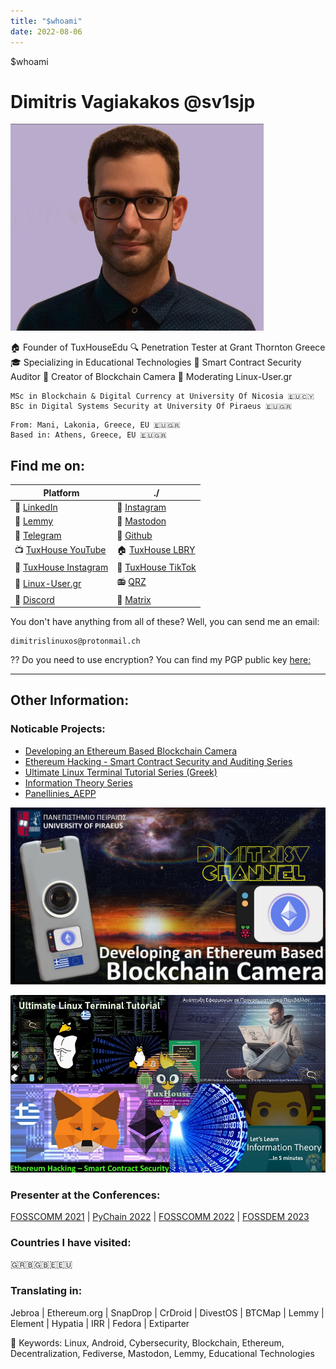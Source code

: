 ```yaml
---
title: "$whoami"
date: 2022-08-06
---
```

$whoami
# Dimitris Vagiakakos @sv1sjp

![](/img/sv1sjp.jpg) 

🏠 Founder of TuxHouseEdu
🔍 Penetration Tester at Grant Thornton Greece
🎓 Specializing in Educational Technologies
🔗 Smart Contract Security Auditor
📸 Creator of Blockchain Camera
🐧 Moderating Linux-User.gr

```
MSc in Blockchain & Digital Currency at University Of Nicosia 🇪🇺🇨🇾
BSc in Digital Systems Security at University Of Piraeus 🇪🇺🇬🇷
```

```
From: Mani, Lakonia, Greece, EU 🇪🇺🇬🇷
Based in: Athens, Greece, EU 🇪🇺🇬🇷
```
## Find me on:
| Platform | ./ |     
|---|---|   
| 🔗 [LinkedIn](https://www.linkedin.com/in/sv1sjp) | 📸 [Instagram](https://www.instagram.com/sv1sjp/) |
| 🍋 [Lemmy](https://lemmy.world/u/sv1sjp) | 🐘 [Mastodon](https://fosstodon.org/@sv1sjp) |
| 💬 [Telegram](https://t.me/sv1sjp) | 🐙 [Github](https://github.com/sv1sjp) |
| 📺 [TuxHouse YouTube](https://youtube.com/@TuxHouseEdu) | 🏠 [TuxHouse LBRY](https://odysee.com/@TuxHouse) |
| 📸 [TuxHouse Instagram](https://www.instagram.com/tuxhouseedu) | 🎵 [TuxHouse TikTok](https://www.tiktok.com/@tuxhouseedu) |
| 🐧 [Linux-User.gr](https://linux-user.gr/u/sv1sjp) | 📻 [QRZ](https://www.qrz.com/db/sv1sjp) |
| 💬 [Discord](https://discordapp.com/users/sv1sjp) | 📡 [Matrix](https://matrix.to/#/@sv1sjp:matrix.org)|

You don't have anything from all of these? Well, you can send me an email: 
```
dimitrislinuxos@protonmail.ch
```

?? Do you need to use encryption? You can find my PGP public key [here:](/PDFs/pgp.txt)
_____
## Other Information:



### Noticable Projects:

* [Developing an Ethereum Based Blockchain Camera](https://sv1sjp.github.io/blockchain_camera/)
* [Ethereum Hacking - Smart Contract Security and Auditing Series](https://www.youtube.com/playlist?list=PLZa7COjIxKWzLcMxI9cRNSzOtdR0xvXB7)
* [Ultimate Linux Terminal Tutorial Series (Greek)](https://www.youtube.com/playlist?list=PLZa7COjIxKWzfu1kLBWBbj-3wdKSzDVl4)
* [Information Theory Series](https://www.youtube.com/playlist?list=PLZa7COjIxKWzq3tyDlMqUmVzd1a7zDpT-)
* [Panellinies_AEPP](https://sv1sjp.github.io/panellinies_aepp/index.html)

![](/img/Blockchain_Camera_EN.jpg) 

![](/img/series.jpg) 

### Presenter at the Conferences: 

 [FOSSCOMM 2021](https://2021.fosscomm.gr/index.html) | [PyChain 2022](https://www.pychain.org/) | [FOSSCOMM 2022](https://2022.fosscomm.gr/en/) | [FOSSDEM 2023](https://fosdem.org/2023/)

### Countries I have visited:
🇬🇷🇧🇬🇧🇪🇪🇺 

### Translating in:
Jebroa | Ethereum.org | SnapDrop | CrDroid | DivestOS | BTCMap | Lemmy | Element | Hypatia | IRR | Fedora | Extiparter

🐧 Keywords: Linux, Android, Cybersecurity, Blockchain, Ethereum, Decentralization, Fediverse, Mastodon, Lemmy, Educational Technologies

